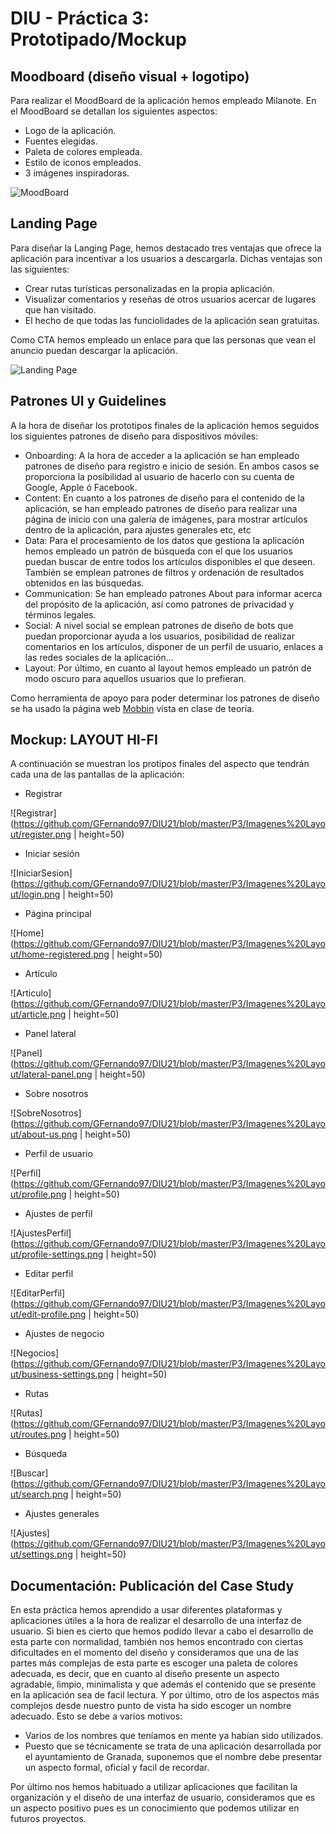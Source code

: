 # DIU - Práctica 3: Prototipado/Mockup

## Moodboard (diseño visual + logotipo)   

Para realizar el MoodBoard de la aplicación hemos empleado Milanote. En el MoodBoard se detallan los siguientes aspectos:

- Logo de la aplicación.
- Fuentes elegidas.
- Paleta de colores empleada.
- Estilo de iconos empleados.
- 3 imágenes inspiradoras.

![MoodBoard](https://github.com/GFernando97/DIU21/blob/master/P3/MoodBoard.png)


## Landing Page

Para diseñar la Langing Page, hemos destacado tres ventajas que ofrece la aplicación para incentivar a los usuarios a descargarla. Dichas ventajas son las siguientes:

- Crear rutas turísticas personalizadas en la propia aplicación.
- Visualizar comentarios y reseñas de otros usuarios acercar de lugares que han visitado.
- El hecho de que todas las funciolidades de la aplicación sean gratuitas.

Como CTA hemos empleado un enlace para que las personas que vean el anuncio puedan descargar la aplicación.

![Landing Page](https://github.com/GFernando97/DIU21/blob/master/P3/Landing%20Page.png)


## Patrones UI y Guidelines

A la hora de diseñar los prototipos finales de la aplicación hemos seguidos los siguientes patrones de diseño para dispositivos móviles:

- Onboarding: A la hora de acceder a la aplicación se han empleado patrones de diseño para registro e inicio de sesión. En ambos casos se proporciona la posibilidad al usuario de hacerlo con su cuenta de Google, Apple ó Facebook.
- Content: En cuanto a los patrones de diseño para el contenido de la aplicación, se han empleado patrones de diseño para realizar una página de inicio con una galería de imágenes, para mostrar artículos dentro de la aplicación, para ajustes generales etc, etc
- Data: Para el procesamiento de los datos que gestiona la aplicación hemos empleado un patrón de búsqueda con el que los usuarios puedan buscar de entre todos los artículos disponibles el que deseen. También se emplean patrones de filtros y ordenación de resultados obtenidos en las búsquedas.
- Communication: Se han empleado patrones About para informar acerca del propósito de la aplicación, así como patrones de privacidad y términos legales.
- Social: A nivel social se emplean patrones de diseño de bots que puedan proporcionar ayuda a los usuarios, posibilidad de realizar comentarios en los artículos, disponer de un perfil de usuario, enlaces a las redes sociales de la aplicación...
- Layout: Por último, en cuanto al layout hemos empleado un patrón de modo oscuro para aquellos usuarios que lo prefieran.

Como herramienta de apoyo para poder determinar los patrones de diseño se ha usado la página web [Mobbin](https://mobbin.design/patterns) vista en clase de teoría.


## Mockup: LAYOUT HI-FI

A continuación se muestran los protipos finales del aspecto que tendrán cada una de las pantallas de la aplicación:

- Registrar

![Registrar](https://github.com/GFernando97/DIU21/blob/master/P3/Imagenes%20Layout/register.png | height=50)

- Iniciar sesión

![IniciarSesion](https://github.com/GFernando97/DIU21/blob/master/P3/Imagenes%20Layout/login.png | height=50)

- Página principal

![Home](https://github.com/GFernando97/DIU21/blob/master/P3/Imagenes%20Layout/home-registered.png | height=50)

- Artículo

![Articulo](https://github.com/GFernando97/DIU21/blob/master/P3/Imagenes%20Layout/article.png | height=50)

- Panel lateral

![Panel](https://github.com/GFernando97/DIU21/blob/master/P3/Imagenes%20Layout/lateral-panel.png | height=50)

- Sobre nosotros

![SobreNosotros](https://github.com/GFernando97/DIU21/blob/master/P3/Imagenes%20Layout/about-us.png | height=50)

- Perfil de usuario

![Perfil](https://github.com/GFernando97/DIU21/blob/master/P3/Imagenes%20Layout/profile.png | height=50)

- Ajustes de perfil

![AjustesPerfil](https://github.com/GFernando97/DIU21/blob/master/P3/Imagenes%20Layout/profile-settings.png | height=50)

- Editar perfil

![EditarPerfil](https://github.com/GFernando97/DIU21/blob/master/P3/Imagenes%20Layout/edit-profile.png | height=50)

- Ajustes de negocio

![Negocios](https://github.com/GFernando97/DIU21/blob/master/P3/Imagenes%20Layout/business-settings.png | height=50)

- Rutas

![Rutas](https://github.com/GFernando97/DIU21/blob/master/P3/Imagenes%20Layout/routes.png | height=50)

- Búsqueda

![Buscar](https://github.com/GFernando97/DIU21/blob/master/P3/Imagenes%20Layout/search.png | height=50)

- Ajustes generales

![Ajustes](https://github.com/GFernando97/DIU21/blob/master/P3/Imagenes%20Layout/settings.png | height=50)


## Documentación: Publicación del Case Study

En esta práctica hemos aprendido a usar diferentes plataformas y aplicaciones útiles a la hora de realizar el desarrollo de una interfaz de usuario. Si bien es cierto que hemos podido llevar a cabo el desarrollo de esta parte con normalidad, también nos hemos encontrado con ciertas dificultades en el momento del diseño y consideramos que una de las partes más complejas de esta parte es escoger una paleta de colores adecuada, es decir, que en cuanto al diseño presente un aspecto agradable, limpio, minimalista y que además el contenido que se presente en la aplicación sea de facil lectura.
Y por último, otro de los aspectos más complejos desde nuestro punto de vista ha sido escoger un nombre adecuado. Esto se debe a varios motivos:
 - Varios de los nombres que teníamos en mente ya habían sido utilizados.
 - Puesto que se técnicamente se trata de una aplicación desarrollada por el ayuntamiento de Granada, suponemos que el nombre debe presentar un aspecto formal, oficial y facil de recordar.
 
Por último nos hemos habituado a utilizar aplicaciones que facilitan la organización y el diseño de una interfaz de usuario, consideramos que es un aspecto positivo pues es un conocimiento que podemos utilizar en futuros proyectos.

 
